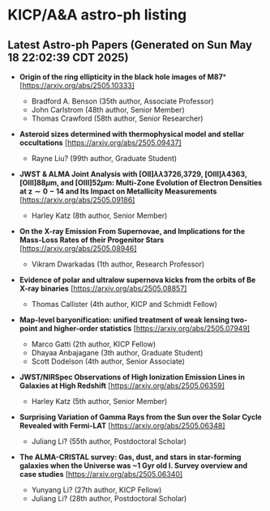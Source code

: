 # KICP/A&A astro-ph listing

## Latest Astro-ph Papers (Generated on Sun May 18 22:02:39 CDT 2025)

- **Origin of the ring ellipticity in the black hole images of M87***
[https://arxiv.org/abs/2505.10333]
  + Bradford A. Benson (35th author, Associate Professor)
  + John Carlstrom (48th author, Senior Member)
  + Thomas Crawford (58th author, Senior Researcher)

- **Asteroid sizes determined with thermophysical model and stellar occultations**
[https://arxiv.org/abs/2505.09437]
  + Rayne Liu? (99th author, Graduate Student)

- **JWST & ALMA Joint Analysis with [OII]$λλ$3726,3729, [OIII]$λ$4363, [OIII]88$μ$m, and [OIII]52$μ$m: Multi-Zone Evolution of Electron Densities at $\mathbf{z\sim0-14}$ and Its Impact on Metallicity Measurements**
[https://arxiv.org/abs/2505.09186]
  + Harley Katz (8th author, Senior Member)

- **On the X-ray Emission From Supernovae, and Implications for the Mass-Loss Rates of their Progenitor Stars**
[https://arxiv.org/abs/2505.08946]
  + Vikram Dwarkadas (1th author, Research Professor)

- **Evidence of polar and ultralow supernova kicks from the orbits of Be X-ray binaries**
[https://arxiv.org/abs/2505.08857]
  + Thomas Callister (4th author, KICP and Schmidt Fellow)

- **Map-level baryonification: unified treatment of weak lensing two-point and higher-order statistics**
[https://arxiv.org/abs/2505.07949]
  + Marco Gatti (2th author, KICP Fellow)
  + Dhayaa Anbajagane (3th author, Graduate Student)
  + Scott Dodelson (4th author, Senior Associate)

- **JWST/NIRSpec Observations of High Ionization Emission Lines in Galaxies at High Redshift**
[https://arxiv.org/abs/2505.06359]
  + Harley Katz (5th author, Senior Member)

- **Surprising Variation of Gamma Rays from the Sun over the Solar Cycle Revealed with Fermi-LAT**
[https://arxiv.org/abs/2505.06348]
  + Juliang Li? (55th author, Postdoctoral Scholar)

- **The ALMA-CRISTAL survey: Gas, dust, and stars in star-forming galaxies when the Universe was ~1 Gyr old I. Survey overview and case studies**
[https://arxiv.org/abs/2505.06340]
  + Yunyang Li? (27th author, KICP Fellow)
  + Juliang Li? (28th author, Postdoctoral Scholar)

